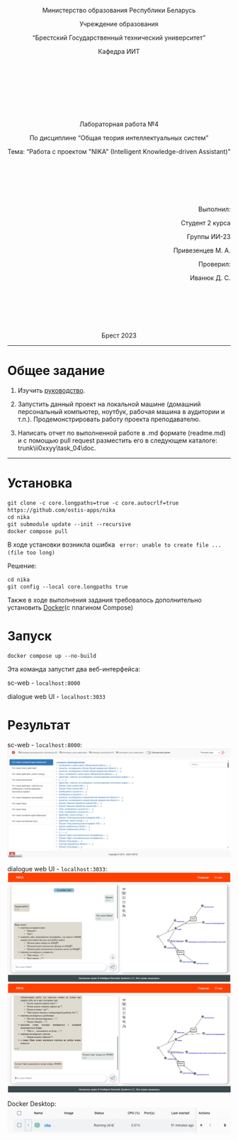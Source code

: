 <p align="center"> Министерство образования Республики Беларусь</p>
<p align="center">Учреждение образования</p>
<p align="center">“Брестский Государственный технический университет”</p>
<p align="center">Кафедра ИИТ</p>
<br><br><br><br><br><br><br>
<p align="center">Лабораторная работа №4</p>
<p align="center">По дисциплине “Общая теория интеллектуальных систем”</p>
<p align="center">Тема: “Работа с проектом "NIKA" (Intelligent Knowledge-driven Assistant)”</p>
<br><br><br><br><br>
<p align="right">Выполнил:</p>
<p align="right">Студент 2 курса</p>
<p align="right">Группы ИИ-23</p>
<p align="right">Привезенцев М. А.</p>
<p align="right">Проверил:</p>
<p align="right">Иванюк Д. С.</p>
<br><br><br><br><br>
<p align="center">Брест 2023</p>

---

# Общее задание #
1. Изучить [руководство](https://github.com/ostis-apps/nika).

2. Запустить данный проект на локальной машине (домашний персональный компьютер, ноутбук, рабочая машина в аудитории и т.п.). Продемонстрировать работу проекта преподавателю.

3. Написать отчет по выполненной работе в .md формате (readme.md) и с помощью pull request разместить его в следующем каталоге: trunk\ii0xxyy\task_04\doc.


---

# Установка #

```
git clоne -c cоre.lоngpaths=true -c cоre.autоcrlf=true https://github.cоm/оstis-apps/nika
cd nika
git submоdule update --init --recursive
dоcker cоmpоse pull
```
В ходе установки возникла ошибка ``` error: unable to create file ... (file too long)```

Решение:
```
cd nika
git config --local core.longpaths true
```
Также в ходе выполнения задания требовалось дополнительно установить [Docker](https://docs.docker.com/)(c плагином Compose)
 
# Запуск #
```
docker compose up --no-build
```
Эта команда запустит два веб-интерфейса:

sc-web - ```localhost:8000```

dialogue web UI - ```localhost:3033```

# Результат #

sc-web - ```localhost:8000```:
![Результат:](1.png)


dialogue web UI - ```localhost:3033```:
![Результат:](2.png)
![Результат:](3.png)


Docker Desktop:
![Результат:](4.png)
